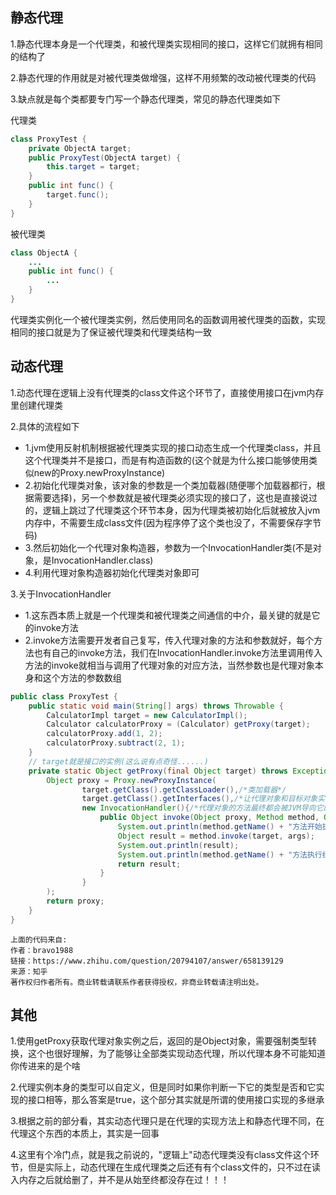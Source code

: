 ## 静态代理

1.静态代理本身是一个代理类，和被代理类实现相同的接口，这样它们就拥有相同的结构了

2.静态代理的作用就是对被代理类做增强，这样不用频繁的改动被代理类的代码

3.缺点就是每个类都要专门写一个静态代理类，常见的静态代理类如下

代理类

```java
class ProxyTest {
    private ObjectA target; 
    public ProxyTest(ObjectA target) {
        this.target = target;   
    }
    public int func() {
        target.func();
    }
}
```

被代理类

```java
class ObjectA {
    ...
    public int func() {
        ...
    }
}
```

代理类实例化一个被代理类实例，然后使用同名的函数调用被代理类的函数，实现相同的接口就是为了保证被代理类和代理类结构一致

## 动态代理

1.动态代理在逻辑上没有代理类的class文件这个环节了，直接使用接口在jvm内存里创建代理类

2.具体的流程如下
- 1.jvm使用反射机制根据被代理类实现的接口动态生成一个代理类class，并且这个代理类并不是接口，而是有构造函数的(这个就是为什么接口能够使用类似new的Proxy.newProxyInstance)
- 2.初始化代理类对象，该对象的参数是一个类加载器(随便哪个加载器都行，根据需要选择)，另一个参数就是被代理类必须实现的接口了，这也是直接说过的，逻辑上跳过了代理类这个环节本身，因为代理类被初始化后就被放入jvm内存中，不需要生成class文件(因为程序停了这个类也没了，不需要保存字节码)
- 3.然后初始化一个代理对象构造器，参数为一个InvocationHandler类(不是对象，是InvocationHandler.class)
- 4.利用代理对象构造器初始化代理类对象即可
    
3.关于InvocationHandler
- 1.这东西本质上就是一个代理类和被代理类之间通信的中介，最关键的就是它的invoke方法
- 2.invoke方法需要开发者自己复写，传入代理对象的方法和参数就好，每个方法也有自己的invoke方法，我们在InvocationHandler.invoke方法里调用传入方法的invoke就相当与调用了代理对象的对应方法，当然参数也是代理对象本身和这个方法的参数数组

```java
public class ProxyTest {
	public static void main(String[] args) throws Throwable {
		CalculatorImpl target = new CalculatorImpl();
		Calculator calculatorProxy = (Calculator) getProxy(target);
		calculatorProxy.add(1, 2);
		calculatorProxy.subtract(2, 1);
	}
    // target就是接口的实例(这么说有点奇怪......)
	private static Object getProxy(final Object target) throws Exception {
		Object proxy = Proxy.newProxyInstance(
				target.getClass().getClassLoader(),/*类加载器*/
				target.getClass().getInterfaces(),/*让代理对象和目标对象实现相同接口*/
				new InvocationHandler(){/*代理对象的方法最终都会被JVM导向它的invoke方法*/
					public Object invoke(Object proxy, Method method, Object[] args) throws Throwable {
						System.out.println(method.getName() + "方法开始执行...");
						Object result = method.invoke(target, args);
						System.out.println(result);
						System.out.println(method.getName() + "方法执行结束...");
						return result;
					}
				}
		);
		return proxy;
	}
}
```

```
上面的代码来自:
作者：bravo1988
链接：https://www.zhihu.com/question/20794107/answer/658139129
来源：知乎
著作权归作者所有。商业转载请联系作者获得授权，非商业转载请注明出处。
```
## 其他

1.使用getProxy获取代理对象实例之后，返回的是Object对象，需要强制类型转换，这个也很好理解，为了能够让全部类实现动态代理，所以代理本身不可能知道你传进来的是个啥

2.代理实例本身的类型可以自定义，但是同时如果你判断一下它的类型是否和它实现的接口相等，那么答案是true，这个部分其实就是所谓的使用接口实现的多继承

3.根据之前的部分看，其实动态代理只是在代理的实现方法上和静态代理不同，在代理这个东西的本质上，其实是一回事

4.这里有个冷门点，就是我之前说的，"逻辑上"动态代理类没有class文件这个环节，但是实际上，动态代理在生成代理类之后还有有个class文件的，只不过在读入内存之后就给删了，并不是从始至终都没存在过！！！
